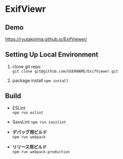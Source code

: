 # ExifViewr

## Demo
https://ryutakojima.github.io/ExifViewer/

## Setting Up Local Environment

1. clone git repo  
  `git clone git@github.com/USERNAME/ExifViewer.git`

2. package install
  `npm install`

## Build

- ESLint  
`npm run eslint`

- SassLint
`npm run sasslint`

- **デバッグ用ビルド**  
`npm run webpack`

- **リリース用ビルド**  
`npm run webpack-production`
